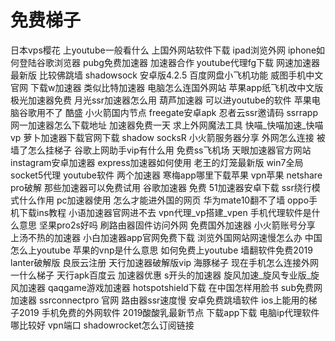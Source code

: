 # 免费梯子

日本vps樱花
上youtube一般看什么
上国外网站软件下载
ipad浏览外网
iphone如何登陆谷歌浏览器
pubg免费加速器
加速器合作
youtube代理fg下载
网速加速器最新版
比较佛跳墙
shadowsock 安卓版4.2.5
百度网盘小飞机功能
威图手机中文官网
下载w加速器
类似比特加速器
电脑怎么连国外网站
苹果app纸飞机改中文版
极光加速器免费
月光ssr加速器怎么用
葫芦加速器
可以进youtube的软件
苹果电脑谷歌用不了
酷盛
小火箭国内节点
freegate安卓apk
忍者云ssr邀请码
ssrrapp
网一加速器怎么下载地址
加速器免费一天
求上外网魔法工具
快喵_快喵加速_快喵vp
萝卜加速器下载官网下载
shadow socksR
小火箭服务器分享
外网怎么连接
被墙了怎么挂梯子
谷歌上网助手vip有什么用
免费ss飞机场
天眼加速器官方网站
instagram安卓加速器
express加速器如何使用
老王的灯笼最新版
win7全局socket5代理
youtube软件
两个加速器
寒梅app哪里下载苹果
vpn苹果
netshare pro破解
那些加速器可以免费试用
谷歌加速器 免费
51加速器安卓下载
ssr绕行模式什么作用
pc加速器使用
怎么才能进外国的网页
华为mate10翻不了墙
oppo手机下载ins教程
小语加速器官网进不去
vpn代理_vp搭建_vpen
手机代理软件是什么意思
坚果pro2s好吗
刷路由器固件访问外网
免费国外加速器
小火箭账号分享
上汤不热的加速器
小白加速器app官网免费下载
浏览外国网站网速慢怎么办
中国怎么上youtube
苹果的vnp是什么意思
如何免费上youtube
墙翻软件免费2019
lanter破解版
良辰云注册
天行加速器破解版vip
海豚梯子
现在手机怎么连接外网
一什么梯子
天行apk百度云
加速器优惠
s开头的加速器
旋风加速_旋风专业版_旋风加速器
qaqgame游戏加速器
hotspotshield下载
在中国怎样用脸书
sub免费网加速器
ssrconnectpro 官网
路由器ssr速度慢
安卓免费跳墙软件
ios上能用的梯子2019
手机免费的外网软件
2019酸酸乳最新节点
下载app下载
电脑ip代理软件哪比较好
vpn端口
shadowrocket怎么订阅链接
